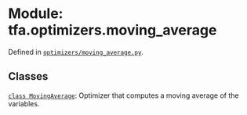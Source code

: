 <div itemscope itemtype="http://developers.google.com/ReferenceObject">
<meta itemprop="name" content="tfa.optimizers.moving_average" />
<meta itemprop="path" content="Stable" />
</div>

# Module: tfa.optimizers.moving_average





Defined in [`optimizers/moving_average.py`](https://github.com/tensorflow/addons/tree/r0.3/tensorflow_addons/optimizers/moving_average.py).

<!-- Placeholder for "Used in" -->


## Classes

[`class MovingAverage`](../../tfa/optimizers/MovingAverage.md): Optimizer that computes a moving average of the variables.

